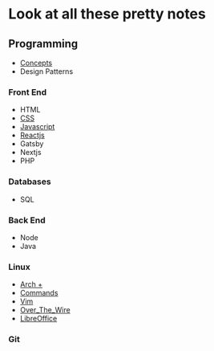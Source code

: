 # Look at all these pretty notes


## Programming
- [Concepts](Concepts)
- Design Patterns
### Front End

- HTML
- [CSS](CSS)
- [Javascript](Javascript)
- [Reactjs](Reactjs)
- Gatsby
- Nextjs
- PHP

### Databases
- SQL

### Back End
- Node
- Java

### Linux
- [Arch +](Arch)
- [Commands](Commands)
- [Vim](Vim)
- [Over_The_Wire](Over_The_Wire)
- [LibreOffice](LibreOffice)

### Git
